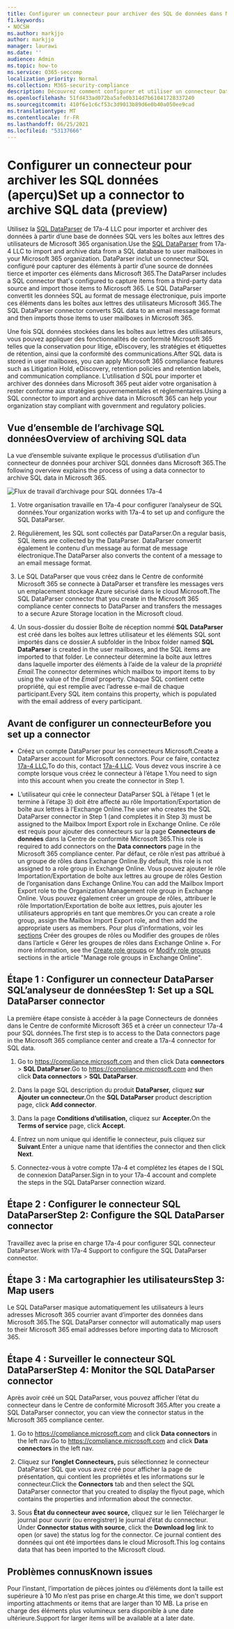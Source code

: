 ```yaml
---
title: Configurer un connecteur pour archiver des SQL de données dans Microsoft 365
f1.keywords:
- NOCSH
ms.author: markjjo
author: markjjo
manager: laurawi
ms.date: ''
audience: Admin
ms.topic: how-to
ms.service: O365-seccomp
localization_priority: Normal
ms.collection: M365-security-compliance
description: Découvrez comment configurer et utiliser un connecteur DataParser 17a-4 SQL pour importer et archiver SQL données dans Microsoft 365.
ms.openlocfilehash: 51fd433ad072ba5afe0b314d7b61041728337240
ms.sourcegitcommit: 410f6e1c6cf53c3d9013b89d6e0b40a050ee9cad
ms.translationtype: MT
ms.contentlocale: fr-FR
ms.lasthandoff: 06/25/2021
ms.locfileid: "53137666"
---
```

# <a name="set-up-a-connector-to-archive-sql-data-preview"></a><span data-ttu-id="88d41-103">Configurer un connecteur pour archiver les SQL données (aperçu)</span><span class="sxs-lookup"><span data-stu-id="88d41-103">Set up a connector to archive SQL data (preview)</span></span>

<span data-ttu-id="88d41-104">Utilisez la [SQL DataParser](https://www.17a-4.com/sql-dataparser/) de 17a-4 LLC pour importer et archiver des données à partir d’une base de données SQL vers les boîtes aux lettres des utilisateurs de Microsoft 365 organisation.</span><span class="sxs-lookup"><span data-stu-id="88d41-104">Use the [SQL DataParser](https://www.17a-4.com/sql-dataparser/) from 17a-4 LLC to import and archive data from a SQL database to user mailboxes in your Microsoft 365 organization.</span></span> <span data-ttu-id="88d41-105">DataParser inclut un connecteur SQL configuré pour capturer des éléments à partir d’une source de données tierce et importer ces éléments dans Microsoft 365.</span><span class="sxs-lookup"><span data-stu-id="88d41-105">The DataParser includes a SQL connector that's configured to capture items from a third-party data source and import those items to Microsoft 365.</span></span> <span data-ttu-id="88d41-106">Le SQL DataParser convertit les données SQL au format de message électronique, puis importe ces éléments dans les boîtes aux lettres des utilisateurs Microsoft 365.</span><span class="sxs-lookup"><span data-stu-id="88d41-106">The SQL DataParser connector converts SQL data to an email message format and then imports those items to user mailboxes in Microsoft 365.</span></span>

<span data-ttu-id="88d41-107">Une fois SQL données stockées dans les boîtes aux lettres des utilisateurs, vous pouvez appliquer des fonctionnalités de conformité Microsoft 365 telles que la conservation pour litige, eDiscovery, les stratégies et étiquettes de rétention, ainsi que la conformité des communications.</span><span class="sxs-lookup"><span data-stu-id="88d41-107">After SQL data is stored in user mailboxes, you can apply Microsoft 365 compliance features such as Litigation Hold, eDiscovery, retention policies and retention labels, and communication compliance.</span></span> <span data-ttu-id="88d41-108">L’utilisation d SQL pour importer et archiver des données dans Microsoft 365 peut aider votre organisation à rester conforme aux stratégies gouvernementales et réglementaires.</span><span class="sxs-lookup"><span data-stu-id="88d41-108">Using a SQL connector to import and archive data in Microsoft 365 can help your organization stay compliant with government and regulatory policies.</span></span>

## <a name="overview-of-archiving-sql-data"></a><span data-ttu-id="88d41-109">Vue d’ensemble de l’archivage SQL données</span><span class="sxs-lookup"><span data-stu-id="88d41-109">Overview of archiving SQL data</span></span>

<span data-ttu-id="88d41-110">La vue d’ensemble suivante explique le processus d’utilisation d’un connecteur de données pour archiver SQL données dans Microsoft 365.</span><span class="sxs-lookup"><span data-stu-id="88d41-110">The following overview explains the process of using a data connector to archive SQL data in Microsoft 365.</span></span>

![Flux de travail d’archivage pour SQL données 17a-4](../media/SQLDatabaseDataParserConnectorWorkflow.png)

1. <span data-ttu-id="88d41-112">Votre organisation travaille en 17a-4 pour configurer l’analyseur de SQL données.</span><span class="sxs-lookup"><span data-stu-id="88d41-112">Your organization works with 17a-4 to set up and configure the SQL DataParser.</span></span>

2. <span data-ttu-id="88d41-113">Régulièrement, les SQL sont collectés par DataParser.</span><span class="sxs-lookup"><span data-stu-id="88d41-113">On a regular basis, SQL items are collected by the DataParser.</span></span> <span data-ttu-id="88d41-114">DataParser convertit également le contenu d’un message au format de message électronique.</span><span class="sxs-lookup"><span data-stu-id="88d41-114">The DataParser also converts the content of a message to an email message format.</span></span>

3. <span data-ttu-id="88d41-115">Le SQL DataParser que vous créez dans le Centre de conformité Microsoft 365 se connecte à DataParser et transfère les messages vers un emplacement stockage Azure sécurisé dans le cloud Microsoft.</span><span class="sxs-lookup"><span data-stu-id="88d41-115">The SQL DataParser connector that you create in the Microsoft 365 compliance center connects to DataParser and transfers the messages to a secure Azure Storage location in the Microsoft cloud.</span></span>

4. <span data-ttu-id="88d41-116">Un sous-dossier du dossier Boîte de réception nommé **SQL DataParser** est créé dans les boîtes aux lettres utilisateur et les éléments SQL sont importés dans ce dossier.</span><span class="sxs-lookup"><span data-stu-id="88d41-116">A subfolder in the Inbox folder named **SQL DataParser** is created in the user mailboxes, and the SQL items are imported to that folder.</span></span> <span data-ttu-id="88d41-117">Le connecteur détermine la boîte aux lettres dans laquelle importer des éléments à l’aide de la valeur de la *propriété Email.*</span><span class="sxs-lookup"><span data-stu-id="88d41-117">The connector determines which mailbox to import items to by using the value of the *Email* property.</span></span> <span data-ttu-id="88d41-118">Chaque SQL contient cette propriété, qui est remplie avec l’adresse e-mail de chaque participant.</span><span class="sxs-lookup"><span data-stu-id="88d41-118">Every SQL item contains this property, which is populated with the email address of every participant.</span></span>

## <a name="before-you-set-up-a-connector"></a><span data-ttu-id="88d41-119">Avant de configurer un connecteur</span><span class="sxs-lookup"><span data-stu-id="88d41-119">Before you set up a connector</span></span>

- <span data-ttu-id="88d41-120">Créez un compte DataParser pour les connecteurs Microsoft.</span><span class="sxs-lookup"><span data-stu-id="88d41-120">Create a DataParser account for Microsoft connectors.</span></span> <span data-ttu-id="88d41-121">Pour ce faire, contactez [17a-4 LLC.](https://www.17a-4.com/contact/)</span><span class="sxs-lookup"><span data-stu-id="88d41-121">To do this, contact [17a-4 LLC](https://www.17a-4.com/contact/).</span></span> <span data-ttu-id="88d41-122">Vous devez vous inscrire à ce compte lorsque vous créez le connecteur à l’étape 1.</span><span class="sxs-lookup"><span data-stu-id="88d41-122">You need to sign into this account when you create the connector in Step 1.</span></span>

- <span data-ttu-id="88d41-123">L’utilisateur qui crée le connecteur DataParser SQL à l’étape 1 (et le termine à l’étape 3) doit être affecté au rôle Importation/Exportation de boîte aux lettres à l’Exchange Online.</span><span class="sxs-lookup"><span data-stu-id="88d41-123">The user who creates the SQL DataParser connector in Step 1 (and completes it in Step 3) must be assigned to the Mailbox Import Export role in Exchange Online.</span></span> <span data-ttu-id="88d41-124">Ce rôle est requis pour ajouter des connecteurs sur la page **Connecteurs de données** dans la Centre de conformité Microsoft 365.</span><span class="sxs-lookup"><span data-stu-id="88d41-124">This role is required to add connectors on the **Data connectors** page in the Microsoft 365 compliance center.</span></span> <span data-ttu-id="88d41-125">Par défaut, ce rôle n’est pas attribué à un groupe de rôles dans Exchange Online.</span><span class="sxs-lookup"><span data-stu-id="88d41-125">By default, this role is not assigned to a role group in Exchange Online.</span></span> <span data-ttu-id="88d41-126">Vous pouvez ajouter le rôle Importation/Exportation de boîte aux lettres au groupe de rôles Gestion de l’organisation dans Exchange Online.</span><span class="sxs-lookup"><span data-stu-id="88d41-126">You can add the Mailbox Import Export role to the Organization Management role group in Exchange Online.</span></span> <span data-ttu-id="88d41-127">Vous pouvez également créer un groupe de rôles, attribuer le rôle Importation/Exportation de boîte aux lettres, puis ajouter les utilisateurs appropriés en tant que membres.</span><span class="sxs-lookup"><span data-stu-id="88d41-127">Or you can create a role group, assign the Mailbox Import Export role, and then add the appropriate users as members.</span></span> <span data-ttu-id="88d41-128">Pour plus d’informations, voir les [sections](/Exchange/permissions-exo/role-groups#modify-role-groups) Créer des groupes de rôles ou Modifier des groupes de rôles dans l’article « Gérer les groupes de rôles dans Exchange Online ». [](/Exchange/permissions-exo/role-groups#create-role-groups)</span><span class="sxs-lookup"><span data-stu-id="88d41-128">For more information, see the [Create role groups](/Exchange/permissions-exo/role-groups#create-role-groups) or [Modify role groups](/Exchange/permissions-exo/role-groups#modify-role-groups) sections in the article "Manage role groups in Exchange Online".</span></span>

## <a name="step-1-set-up-a-sql-dataparser-connector"></a><span data-ttu-id="88d41-129">Étape 1 : Configurer un connecteur DataParser SQL’analyseur de données</span><span class="sxs-lookup"><span data-stu-id="88d41-129">Step 1: Set up a SQL DataParser connector</span></span>

<span data-ttu-id="88d41-130">La première étape consiste à accéder à la page Connecteurs de données dans le Centre de conformité Microsoft 365 et à créer un connecteur 17a-4 pour SQL données.</span><span class="sxs-lookup"><span data-stu-id="88d41-130">The first step is to access to the Data connectors page in the Microsoft 365 compliance center and create a 17a-4 connector for SQL data.</span></span>

1. <span data-ttu-id="88d41-131">Go to <https://compliance.microsoft.com> and then click Data **connectors**  >  **SQL DataParser**.</span><span class="sxs-lookup"><span data-stu-id="88d41-131">Go to <https://compliance.microsoft.com> and then click **Data connectors** > **SQL DataParser**.</span></span>

2. <span data-ttu-id="88d41-132">Dans la page SQL description du produit **DataParser,** cliquez **sur Ajouter un connecteur.**</span><span class="sxs-lookup"><span data-stu-id="88d41-132">On the **SQL DataParser** product description page, click **Add connector**.</span></span>

3. <span data-ttu-id="88d41-133">Dans la page **Conditions d’utilisation,** cliquez sur **Accepter.**</span><span class="sxs-lookup"><span data-stu-id="88d41-133">On the **Terms of service** page, click **Accept**.</span></span>

4. <span data-ttu-id="88d41-134">Entrez un nom unique qui identifie le connecteur, puis cliquez sur **Suivant**.</span><span class="sxs-lookup"><span data-stu-id="88d41-134">Enter a unique name that identifies the connector and then click **Next**.</span></span>

5. <span data-ttu-id="88d41-135">Connectez-vous à votre compte 17a-4 et complétez les étapes de l SQL de connexion DataParser.</span><span class="sxs-lookup"><span data-stu-id="88d41-135">Sign in to your 17a-4 account and complete the steps in the SQL DataParser connection wizard.</span></span>

## <a name="step-2-configure-the-sql-dataparser-connector"></a><span data-ttu-id="88d41-136">Étape 2 : Configurer le connecteur SQL DataParser</span><span class="sxs-lookup"><span data-stu-id="88d41-136">Step 2: Configure the SQL DataParser connector</span></span>

<span data-ttu-id="88d41-137">Travaillez avec la prise en charge 17a-4 pour configurer SQL connecteur DataParser.</span><span class="sxs-lookup"><span data-stu-id="88d41-137">Work with 17a-4 Support to configure the SQL DataParser connector.</span></span>

## <a name="step-3-map-users"></a><span data-ttu-id="88d41-138">Étape 3 : Ma cartographier les utilisateurs</span><span class="sxs-lookup"><span data-stu-id="88d41-138">Step 3: Map users</span></span>

<span data-ttu-id="88d41-139">Le SQL DataParser masique automatiquement les utilisateurs à leurs adresses Microsoft 365 courrier avant d’importer des données dans Microsoft 365.</span><span class="sxs-lookup"><span data-stu-id="88d41-139">The SQL DataParser connector will automatically map users to their Microsoft 365 email addresses before importing data to Microsoft 365.</span></span>

## <a name="step-4-monitor-the-sql-dataparser-connector"></a><span data-ttu-id="88d41-140">Étape 4 : Surveiller le connecteur SQL DataParser</span><span class="sxs-lookup"><span data-stu-id="88d41-140">Step 4: Monitor the SQL DataParser connector</span></span>

<span data-ttu-id="88d41-141">Après avoir créé un SQL DataParser, vous pouvez afficher l’état du connecteur dans le Centre de conformité Microsoft 365.</span><span class="sxs-lookup"><span data-stu-id="88d41-141">After you create a SQL DataParser connector, you can view the connector status in the Microsoft 365 compliance center.</span></span>

1. <span data-ttu-id="88d41-142">Go to <https://compliance.microsoft.com> and click **Data connectors** in the left nav.</span><span class="sxs-lookup"><span data-stu-id="88d41-142">Go to <https://compliance.microsoft.com> and click **Data connectors** in the left nav.</span></span>

2. <span data-ttu-id="88d41-143">Cliquez sur **l’onglet Connecteurs,** puis sélectionnez le connecteur DataParser SQL que vous avez créé pour afficher la page de présentation, qui contient les propriétés et les informations sur le connecteur.</span><span class="sxs-lookup"><span data-stu-id="88d41-143">Click the **Connectors** tab and then select the SQL DataParser connector that you created to display the flyout page, which contains the properties and information about the connector.</span></span>

3. <span data-ttu-id="88d41-144">Sous **État du connecteur avec source,** cliquez sur le lien Télécharger le journal pour ouvrir (ou enregistrer) le journal d’état du connecteur. </span><span class="sxs-lookup"><span data-stu-id="88d41-144">Under **Connector status with source**, click the **Download log** link to open (or save) the status log for the connector.</span></span> <span data-ttu-id="88d41-145">Ce journal contient des données qui ont été importées dans le cloud Microsoft.</span><span class="sxs-lookup"><span data-stu-id="88d41-145">This log contains data that has been imported to the Microsoft cloud.</span></span>

## <a name="known-issues"></a><span data-ttu-id="88d41-146">Problèmes connus</span><span class="sxs-lookup"><span data-stu-id="88d41-146">Known issues</span></span>

<span data-ttu-id="88d41-147">Pour l’instant, l’importation de pièces jointes ou d’éléments dont la taille est supérieure à 10 Mo n’est pas prise en charge.</span><span class="sxs-lookup"><span data-stu-id="88d41-147">At this time, we don't support importing attachments or items that are larger than 10 MB.</span></span> <span data-ttu-id="88d41-148">La prise en charge des éléments plus volumineux sera disponible à une date ultérieure.</span><span class="sxs-lookup"><span data-stu-id="88d41-148">Support for larger items will be available at a later date.</span></span>
